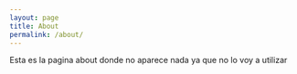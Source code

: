 ```yaml
---
layout: page
title: About
permalink: /about/
---
```


Esta es la pagina about donde no aparece nada ya que no lo voy a utilizar
